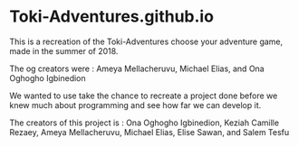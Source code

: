 # Toki-Adventures.github.io

This is a recreation of the Toki-Adventures choose your adventure game, made in the summer of 2018.

The og creators were : Ameya Mellacheruvu, Michael Elias, and Ona Oghogho Igbinedion

We wanted to use take the chance to recreate a project done before we knew much about programming and see how far we can develop it.

The creators of this project is : Ona Oghogho Igbinedion, Keziah Camille Rezaey, Ameya Mellacheruvu, Michael Elias, Elise Sawan, and Salem Tesfu





